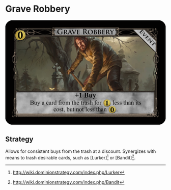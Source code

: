 # Grave Robbery

![v0.1](/Images/Grave_Robbery_v0.1.png)

## Strategy

Allows for consistent buys from the trash at a discount.
Synergizes with means to trash desirable cards, such as [Lurker][^1] or
[Bandit][^2].

[^1]: http://wiki.dominionstrategy.com/index.php/Lurker
[^2]: http://wiki.dominionstrategy.com/index.php/Bandit
